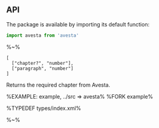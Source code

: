## API

The package is available by importing its default function:

```js
import avesta from 'avesta'
```

%~%

```## avesta => string
[
  ["chapter?", "number"],
  ["paragraph", "number"]
]
```

Returns the required chapter from Avesta.

%EXAMPLE: example, ../src => avesta%
%FORK example%

%TYPEDEF types/index.xml%


%~%